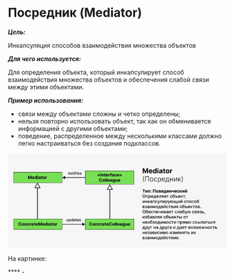 # Посредник (Mediator)

**_Цель:_**

Инкапсуляция способов взаимодействия множества объектов

**_Для чего используется:_**

Для определения объекта, который инкапсулирует способ взаимодействия множества
объектов и обеспечения слабой связи между этими объектами.

**_Пример использования:_**

- связи между объектами сложны и четко определены;
- нельзя повторно использовать объект, так как он обменивается информацией
  с другими объектами;
- поведение, распределенное между несколькими классами должно легко
  настраиваться без создания подклассов.

![mediator.png](/img/design_pattern/design_patterns/mediator.png)

На картинке:

**** -   

